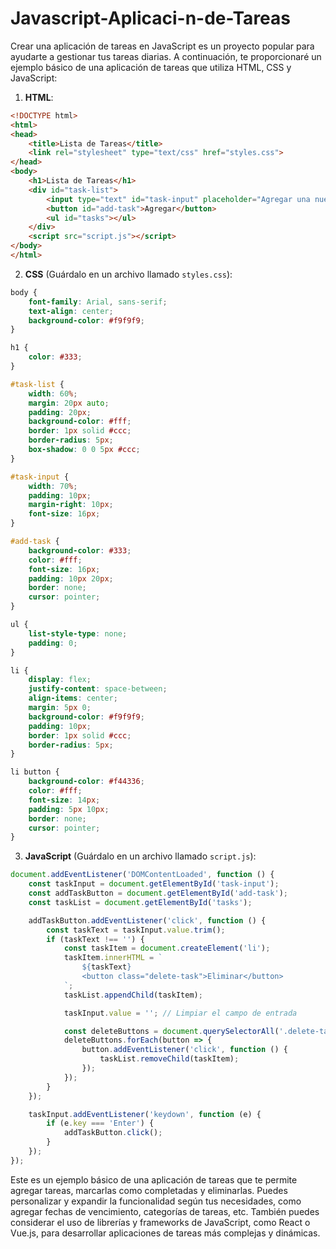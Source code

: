 # Javascript-Aplicaci-n-de-Tareas
Crear una aplicación de tareas en JavaScript es un proyecto popular para ayudarte a gestionar tus tareas diarias. A continuación, te proporcionaré un ejemplo básico de una aplicación de tareas que utiliza HTML, CSS y JavaScript:

1. **HTML**:

```html
<!DOCTYPE html>
<html>
<head>
    <title>Lista de Tareas</title>
    <link rel="stylesheet" type="text/css" href="styles.css">
</head>
<body>
    <h1>Lista de Tareas</h1>
    <div id="task-list">
        <input type="text" id="task-input" placeholder="Agregar una nueva tarea">
        <button id="add-task">Agregar</button>
        <ul id="tasks"></ul>
    </div>
    <script src="script.js"></script>
</body>
</html>
```

2. **CSS** (Guárdalo en un archivo llamado `styles.css`):

```css
body {
    font-family: Arial, sans-serif;
    text-align: center;
    background-color: #f9f9f9;
}

h1 {
    color: #333;
}

#task-list {
    width: 60%;
    margin: 20px auto;
    padding: 20px;
    background-color: #fff;
    border: 1px solid #ccc;
    border-radius: 5px;
    box-shadow: 0 0 5px #ccc;
}

#task-input {
    width: 70%;
    padding: 10px;
    margin-right: 10px;
    font-size: 16px;
}

#add-task {
    background-color: #333;
    color: #fff;
    font-size: 16px;
    padding: 10px 20px;
    border: none;
    cursor: pointer;
}

ul {
    list-style-type: none;
    padding: 0;
}

li {
    display: flex;
    justify-content: space-between;
    align-items: center;
    margin: 5px 0;
    background-color: #f9f9f9;
    padding: 10px;
    border: 1px solid #ccc;
    border-radius: 5px;
}

li button {
    background-color: #f44336;
    color: #fff;
    font-size: 14px;
    padding: 5px 10px;
    border: none;
    cursor: pointer;
}
```

3. **JavaScript** (Guárdalo en un archivo llamado `script.js`):

```javascript
document.addEventListener('DOMContentLoaded', function () {
    const taskInput = document.getElementById('task-input');
    const addTaskButton = document.getElementById('add-task');
    const taskList = document.getElementById('tasks');

    addTaskButton.addEventListener('click', function () {
        const taskText = taskInput.value.trim();
        if (taskText !== '') {
            const taskItem = document.createElement('li');
            taskItem.innerHTML = `
                ${taskText}
                <button class="delete-task">Eliminar</button>
            `;
            taskList.appendChild(taskItem);

            taskInput.value = ''; // Limpiar el campo de entrada

            const deleteButtons = document.querySelectorAll('.delete-task');
            deleteButtons.forEach(button => {
                button.addEventListener('click', function () {
                    taskList.removeChild(taskItem);
                });
            });
        }
    });

    taskInput.addEventListener('keydown', function (e) {
        if (e.key === 'Enter') {
            addTaskButton.click();
        }
    });
});
```

Este es un ejemplo básico de una aplicación de tareas que te permite agregar tareas, marcarlas como completadas y eliminarlas. Puedes personalizar y expandir la funcionalidad según tus necesidades, como agregar fechas de vencimiento, categorías de tareas, etc. También puedes considerar el uso de librerías y frameworks de JavaScript, como React o Vue.js, para desarrollar aplicaciones de tareas más complejas y dinámicas.

